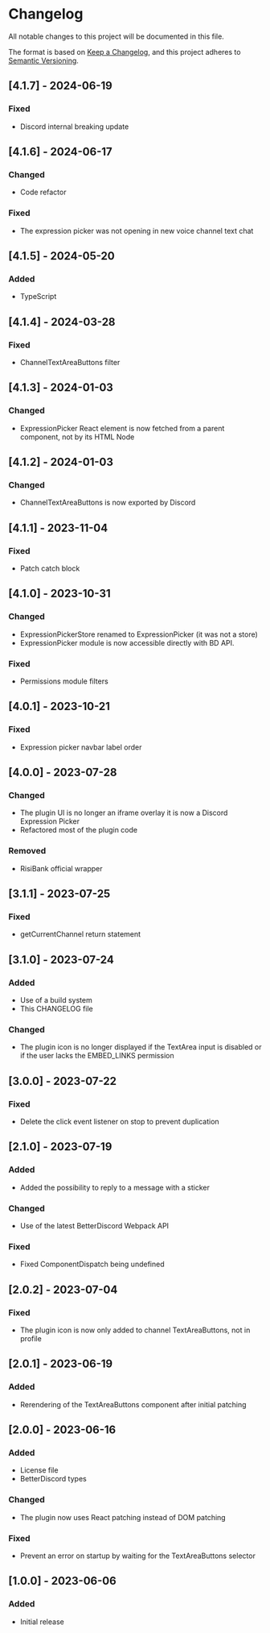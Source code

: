 # Changelog

All notable changes to this project will be documented in this file.

The format is based on [Keep a Changelog](https://keepachangelog.com/en/1.0.0/),
and this project adheres to [Semantic Versioning](https://semver.org/spec/v2.0.0.html).

## [4.1.7] - 2024-06-19

### Fixed

-   Discord internal breaking update

## [4.1.6] - 2024-06-17

### Changed

-   Code refactor

### Fixed

-   The expression picker was not opening in new voice channel text chat

## [4.1.5] - 2024-05-20

### Added

-   TypeScript

## [4.1.4] - 2024-03-28

### Fixed

-   ChannelTextAreaButtons filter

## [4.1.3] - 2024-01-03

### Changed

-   ExpressionPicker React element is now fetched from a parent component, not by its HTML Node

## [4.1.2] - 2024-01-03

### Changed

-   ChannelTextAreaButtons is now exported by Discord

## [4.1.1] - 2023-11-04

### Fixed

-   Patch catch block

## [4.1.0] - 2023-10-31

### Changed

-   ExpressionPickerStore renamed to ExpressionPicker (it was not a store)
-   ExpressionPicker module is now accessible directly with BD API.

### Fixed

-   Permissions module filters

## [4.0.1] - 2023-10-21

### Fixed

-   Expression picker navbar label order

## [4.0.0] - 2023-07-28

### Changed

-   The plugin UI is no longer an iframe overlay it is now a Discord Expression Picker
-   Refactored most of the plugin code

### Removed

-   RisiBank official wrapper

## [3.1.1] - 2023-07-25

### Fixed

-   getCurrentChannel return statement

## [3.1.0] - 2023-07-24

### Added

-   Use of a build system
-   This CHANGELOG file

### Changed

-   The plugin icon is no longer displayed if the TextArea input is disabled or if the user lacks the EMBED_LINKS permission

## [3.0.0] - 2023-07-22

### Fixed

-   Delete the click event listener on stop to prevent duplication

## [2.1.0] - 2023-07-19

### Added

-   Added the possibility to reply to a message with a sticker

### Changed

-   Use of the latest BetterDiscord Webpack API

### Fixed

-   Fixed ComponentDispatch being undefined

## [2.0.2] - 2023-07-04

### Fixed

-   The plugin icon is now only added to channel TextAreaButtons, not in profile

## [2.0.1] - 2023-06-19

### Added

-   Rerendering of the TextAreaButtons component after initial patching

## [2.0.0] - 2023-06-16

### Added

-   License file
-   BetterDiscord types

### Changed

-   The plugin now uses React patching instead of DOM patching

### Fixed

-   Prevent an error on startup by waiting for the TextAreaButtons selector

## [1.0.0] - 2023-06-06

### Added

-   Initial release
